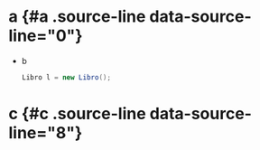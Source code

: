 # a {#a  .source-line data-source-line="0"}


<p data-source-line="1" class="source-line empty-line" style="margin:0;"></p>


* b <span data-source-line="2" class="source-line list-item-line" style="margin:0;"></span>

   ```csharp {.source-line data-source-line="4"}
  Libro l = new Libro();
  ```


<p data-source-line="7" class="source-line empty-line" style="margin:0;"></p>


# c {#c  .source-line data-source-line="8"}


<p data-source-line="9" class="source-line empty-line final-line" style="margin:0;"></p>

